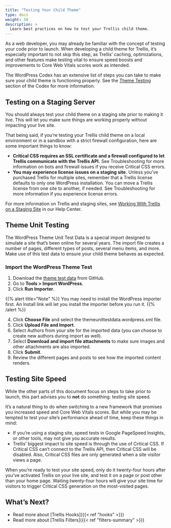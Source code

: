 ```yaml
---
title: "Testing Your Child Theme"
type: docs
weight: 50
description: >
  Learn best practices on how to test your Trellis child theme. 
---
```

As a web developer, you may already be familiar with the concept of testing your code prior to launch. When developing a child theme for Trellis, it’s especially important to not skip this step, as Trellis’ caching, optimizations, and other features make testing vital to ensure speed boosts and improvements to Core Web Vitals scores work as intended.

The WordPress Codex has an extensive list of steps you can take to make sure your child theme is functioning properly. See the [Theme Testing](https://codex.wordpress.org/Theme_Development#Theme_Testing_Process) section of the Codex for more information.

## Testing on a Staging Server

You should always test your child theme on a staging site prior to making it live. This will let you make sure things are working properly without impacting your live site.

That being said, if you’re testing your Trellis child theme on a local environment or in a sandbox with a strict firewall configuration, here are some important things to know:

- **Critical CSS requires an SSL certificate and a firewall configured to let Trellis communicate with the Trellis API.** See Troubleshooting for more information on bots and firewall issues if you receive Critical CSS errors.
- **You may experience license issues on a staging site.** Unless you’ve purchased Trellis for multiple sites, remember that a Trellis license defaults to only one WordPress installation. You can move a Trellis license from one site to another, if needed. See Troubleshooting for more information if you experience license errors.

For more information on Trellis and staging sites, see [Working With Trellis on a Staging Site](https://product-help.mediavine.com/en/articles/5964310-working-with-trellis-on-a-staging-site) in our Help Center.

## Theme Unit Testing

The WordPress Theme Unit Test Data is a special import designed to simulate a site that’s been online for several years. The import file creates a number of pages, different types of posts, several menu items, and more. Make use of this test data to ensure your child theme behaves as expected.

### Import the WordPress Theme Test

1. Download the [theme test data](https://github.com/WPTT/theme-test-data) from GitHub.
2. Go to **Tools > Import WordPress**.
3. Click **Run Importer**.

{{% alert title="Note" %}}
You may need to install the WordPress importer first. An Install link will let you install the importer before you run it.
{{% /alert %}}

4. Click **Choose File** and select the themeunittestdata.wordpress.xml file.
5. Click **Upload File and Import**.
6. Select Authors from your site for the imported data (you can choose to create new authors during import as well).
7. Select **Download and import file attachments** to make sure images and other attachments are also imported.
8. Click **Submit**.
9. Review the different pages and posts to see how the imported content renders.

## Testing Site Speed

While the other parts of this document focus on steps to take prior to launch, this part advises you to **not** do something: testing site speed.

It’s a natural thing to do when switching to a new framework that promises you increased speed and Core Web Vitals scores. But while you may be tempted to test your site’s performance ahead of time, keep these things in mind:

- If you’re using a staging site, speed tests in Google PageSpeed Insights, or other tools, may not give you accurate results.
- Trellis’ biggest impact to site speed is through the use of Critical CSS. If Critical CSS can’t connect to the Trellis API, then Critical CSS will be disabled. Also, Critical CSS files are only generated when a site visitor views a page.

When you’re ready to test your site speed, only do it twenty-four hours after you’ve activated Trellis on your live site, and test it on a page or post other than your home page. Waiting twenty-four hours will give your site time for visitors to trigger Critical CSS generation on the most-visited pages.

## What’s Next?

- Read more about [Trellis Hooks]({{< ref "hooks" >}})
- Read more about [Trellis Filters]({{< ref "filters-summary" >}})